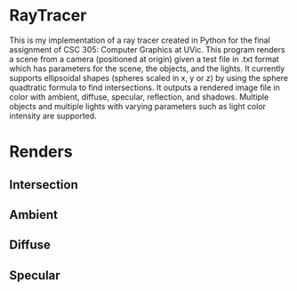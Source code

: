 # RayTracer

This is my implementation of a ray tracer created in Python for the final assignment of CSC 305: Computer Graphics at UVic. This program renders a scene from a camera (positioned at origin) given a test file in .txt format which has parameters for the scene, the objects, and the lights. It currently supports ellipsoidal shapes (spheres scaled in x, y or z) by using the sphere quadtratic formula to find intersections. It outputs a rendered image file in color with ambient, diffuse, specular, reflection, and shadows. Multiple objects and multiple lights with varying parameters such as light color intensity are supported.

# Renders

## Intersection

## Ambient

## Diffuse

## Specular
